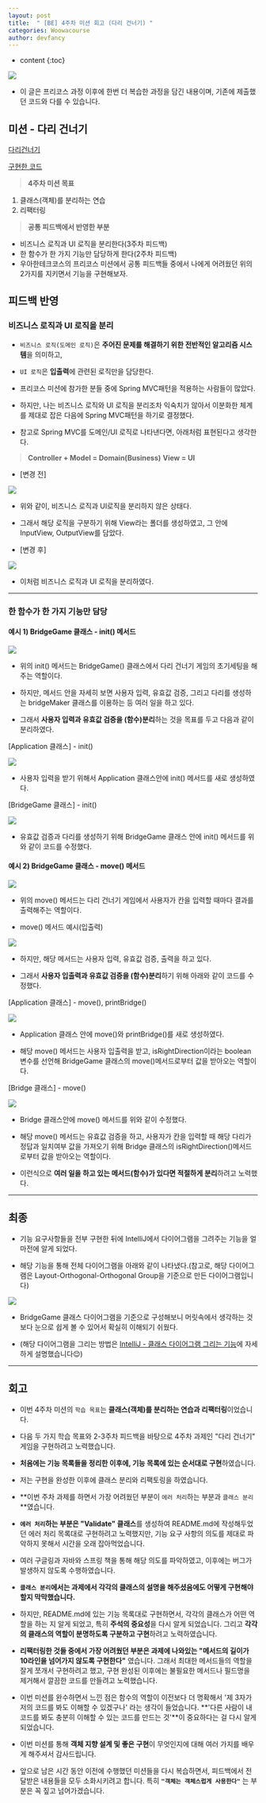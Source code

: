 ```yaml
---
layout: post
title:  " [BE] 4주차 미션 회고 (다리 건너기) "
categories: Woowacourse
author: devfancy
---
```

* content
{:toc}

![](/assets/img/woowacourse/woowacourse_name.png)

* 이 글은 프리코스 과정 이후에 한번 더 복습한 과정을 담긴 내용이며, 기존에 제출했던 코드와 다를 수 있습니다.


## 미션 - 다리 건너기

[다리건너기](https://github.com/woowacourse-precourse/java-bridge)

[구현한 코드](https://github.com/devfancy/java-bridge/tree/fancy-review)


> **4주차 미션 목표**
1. 클래스(객체)를 분리하는 연습
2. 리팩터링

> **공통 피드백에서 반영한 부분**
*  비즈니스 로직과 UI 로직을 분리한다(3주차 피드백)
*  한 함수가 한 가지 기능만 담당하게 한다(2주차 피드백)
*  우아한테크코스의 프리코스 미션에서 공통 피드백들 중에서 나에게 어려웠던 위의 2가지를 지키면서 기능을 구현해보자.


## 피드백 반영

### 비즈니스 로직과 UI 로직을 분리

* `비즈니스 로직(도메인 로직)`은 **주어진 문제를 해결하기 위한 전반적인 알고리즘 시스템**을 의미하고,

* `UI 로직`은 **입출력**에 관련된 로직만을 담당한다.

* 프리코스 미션에 참가한 분들 중에 Spring MVC패턴을 적용하는 사람들이 많았다.

* 하지만, 나는 비즈니스 로직와 UI 로직을 분리조차 익숙치가 않아서 이분화한 체계를 제대로 잡은 다음에 Spring MVC패턴을 하기로 결정했다.

* 참고로 Spring MVC를  도메인/UI 로직로 나타낸다면, 아래처럼 표현된다고 생각한다.

> **Controller + Model = Domain(Business)**
  **View = UI**

* [변경 전]

![](/assets/img/woowacourse/4th_bridgeGame_1_logic.png)

* 위와 같이, 비즈니스 로직과 UI로직을 분리하지 않은 상태다.

* 그래서 해당 로직을 구분하기 위해 View라는 폴더를 생성하였고, 그 안에 InputView, OutputView를 담았다.

* [변경 후]

![](/assets/img/woowacourse/4th_bridgeGame_2_logic.png)

* 이처럼 비즈니스 로직과 UI 로직을 분리하였다.

---

### 한 함수가 한 가지 기능만 담당

#### 예시 1) BridgeGame 클래스 - init() 메서드

![](/assets/img/woowacourse/4th_bridgeGame_3_one_function.png)

* 위의 init() 메서드는 BridgeGame() 클래스에서 다리 건너기 게임의 초기세팅을 해주는 역할이다.

* 하지만, 메서드 안을 자세히 보면 사용자 입력, 유효값 검증, 그리고 다리를 생성하는 bridgeMaker 클래스를 이용하는 등 여러 일을 하고 있다.

* 그래서 **사용자 입력과 유효값 검증을 (함수)분리**하는 것을 목표를 두고 다음과 같이 분리하였다.

[Application 클래스] - init()

![](/assets/img/woowacourse/4th_bridgeGame_4_one_function.png)

* 사용자 입력을 받기 위해서 Application 클래스안에 init() 메서드를 새로 생성하였다.

[BridgeGame 클래스] - init()

![](/assets/img/woowacourse/4th_bridgeGame_5_one_function.png)

* 유효값 검증과 다리를 생성하기 위해 BridgeGame 클래스 안에 init() 메서드를 위와 같이 코드를 수정했다.

#### 예시 2) BridgeGame 클래스 - move() 메서드

![](/assets/img/woowacourse/4th_bridgeGame_6_one_function.png)

* 위의 move() 메서드는 다리 건너기 게임에서 사용자가 칸을 입력할 때마다 결과를 출력해주는 역할이다.

* move() 메서드 예시(입출력)

![](/assets/img/woowacourse/4th_bridgeGame_7_one_function.png)

* 하지만, 해당 메서드는 사용자 입력, 유효값 검증, 출력을 하고 있다.

* 그래서 **사용자 입출력과 유효값 검증을 (함수)분리**하기 위해 아래와 같이 코드를 수정했다.

[Application 클래스] - move(), printBridge()

![](/assets/img/woowacourse/4th_bridgeGame_8_one_function.png)

* Application 클래스 안에 move()와 printBridge()를 새로 생성하였다.

* 해당 move() 메서드는 사용자 입출력을 받고, isRightDirection이라는 boolean 변수를 선언해 BridgeGame 클래스의 move()메서드로부터 값을 받아오는 역할이다.

[Bridge 클래스] - move()

![](/assets/img/woowacourse/4th_bridgeGame_9_one_function.png)

* Bridge 클래스안에 move() 메서드를 위와 같이 수정했다.

* 해당 move() 메서드는 유효값 검증을 하고, 사용자가 칸을 입력할 때 해당 다리가 정답과 일치여부 값을 가져오기 위해 Bridge 클래스의 isRightDirection()메서드로부터 값을 받아오는 역할이다.

* 이런식으로 **여러 일을 하고 있는 메서드(함수)가 있다면 적절하게 분리**하려고 노력했다.

---

## 최종

* 기능 요구사항들을 전부 구현한 뒤에 IntelliJ에서 다이어그램을 그려주는 기능을 얼마전에 알게 되었다.

* 해당 기능을 통해 전체 다이어그램을 아래와 같이 나타냈다.(참고로, 해당 다이어그램은 Layout-Orthogonal-Orthogonal Group을 기준으로 만든 다이어그램입니다)

![](/assets/img/woowacourse/4th_bridgeGame_10_class_diagram.png)

* BridgeGame 클래스 다이어그램을 기준으로 구성해보니 머릿속에서 생각하는 것보다 눈으로 쉽게 볼 수 있어서 확실히 이해되기 쉬웠다.

* (해당 다이어그램을 그리는 방법은 [IntelliJ - 클래스 다이어그램 그리는 기능](https://velog.io/@fancy-log/IntelliJ-%ED%81%B4%EB%9E%98%EC%8A%A4-%EB%8B%A4%EC%9D%B4%EC%96%B4%EA%B7%B8%EB%9E%A8-%EA%B7%B8%EB%A6%AC%EB%8A%94-%EA%B8%B0%EB%8A%A5)에 자세하게 설명했습니다😌)

---

## 회고

* 이번 4주차 미션의 `학습 목표`는 **클래스(객체)를 분리하는 연습과 리팩터링**이었습니다.

* 다음 두 가지 학습 목표와 2-3주차 피드백을 바탕으로 4주차 과제인 "다리 건너기" 게임을 구현하려고 노력했습니다.

* **처음에는 기능 목록들을 정리한 이후에, 기능 목록에 있는 순서대로 구현**하였습니다.

* 저는 구현을 완성한 이후에  클래스 분리와 리팩토링을 하였습니다.

* **이번 주차 과제를 하면서 가장 어려웠던 부분이 `에러 처리`하는 부분과 `클래스 분리`**였습니다.

* **`에러 처리`하는 부분은 "Validate" 클래스**를 생성하여 README.md에 작성해두었던 에러 처리 목록대로 구현하려고 노력했지만, 기능 요구 사항의 의도를 제대로 파악하지 못해서 시간을 오래 잡아먹었습니다.

* 여러 구글링과 자바와 스프링 책을 통해 해당 의도를 파악하였고, 이후에는 버그가 발생하지 않도록 수행하였습니다.

* **`클래스 분리`에서는 과제에서 각각의 클래스의 설명을 해주셨음에도 어떻게 구현해야 할지 막막했습니다.**

* 하지만, README.md에 있는 기능 목록대로 구현하면서, 각각의 클래스가 어떤 역할을 하는 지 알게 되었고, 특히 **주석의 중요성**을 다시 알게 되었습니다. 그리고 **각각의 클래스의 역할이 분명하도록 구분하고 구현**하려고 노력하였습니다.

* **리팩터링한 것들 중에서 가장 어려웠던 부분은 과제에 나와있는 "메서드의 길이가 10라인을 넘어가지 않도록 구현한다"** 였습니다. 그래서 최대한 메서드들의 역할을 잘게 쪼개서 구현하려고 했고, 구현 완성된 이후에는 불필요한 메서드나 필드명을 제거해서 깔끔한 코드를 만들려고 노력했습니다.

* 이번 미션를 완수하면서 느낀 점은 함수의 역할이 이전보다 더 명확해서 '제 3자가 저의 코드를 봐도 이해할 수 있겠구나' 라는 생각이 들었습니다. **'다른 사람이 내 코드를 봐도 충분히 이해할 수 있는 코드를 만드는 것'**이 중요하다는 걸 다시 알게 되었습니다.

* 이번 미션를 통해 **객체 지향 설계 및 좋은 구현**이 무엇인지에 대해 여러 가지를 배우게 해주셔서 감사드립니다.

* 앞으로 남은 시간 동안 이전에 수행했던 미션들을 다시 복습하면서, 피드백에서 전달받은 내용들을 모두 소화시키려고 합니다. 특히 **`"객체는 객체스럽게 사용한다"`** 는 부분은 꼭 짚고 넘어가겠습니다.